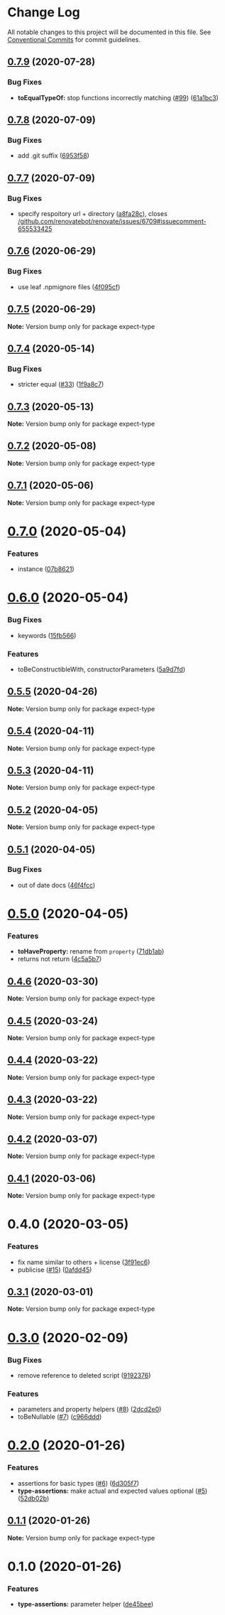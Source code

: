 # Change Log

All notable changes to this project will be documented in this file.
See [Conventional Commits](https://conventionalcommits.org) for commit guidelines.

## [0.7.9](https://github.com/mmkal/ts/compare/expect-type@0.7.8...expect-type@0.7.9) (2020-07-28)


### Bug Fixes

* **toEqualTypeOf:** stop functions incorrectly matching ([#99](https://github.com/mmkal/ts/issues/99)) ([61a1bc3](https://github.com/mmkal/ts/commit/61a1bc37bc43ae2b737b588f3a40e584cf40e730))






## [0.7.8](https://github.com/mmkal/ts/compare/expect-type@0.7.7...expect-type@0.7.8) (2020-07-09)


### Bug Fixes

* add .git suffix ([6953f58](https://github.com/mmkal/ts/commit/6953f58e018c0cb91f61a1166506a7c30c273681))






## [0.7.7](https://github.com/mmkal/ts/compare/expect-type@0.7.6...expect-type@0.7.7) (2020-07-09)


### Bug Fixes

* specify respoitory url + directory ([a8fa28c](https://github.com/mmkal/ts/commit/a8fa28cbee184ea43e90cc75192a406adc398da0)), closes [/github.com/renovatebot/renovate/issues/6709#issuecomment-655533425](https://github.com//github.com/renovatebot/renovate/issues/6709/issues/issuecomment-655533425)





## [0.7.6](https://github.com/mmkal/ts/compare/expect-type@0.7.5...expect-type@0.7.6) (2020-06-29)


### Bug Fixes

* use leaf .npmignore files ([4f095cf](https://github.com/mmkal/ts/commit/4f095cf1f358dc7352e62187b1391aabfdbc6683))





## [0.7.5](https://github.com/mmkal/ts/compare/expect-type@0.7.4...expect-type@0.7.5) (2020-06-29)

**Note:** Version bump only for package expect-type






## [0.7.4](https://github.com/mmkal/ts/compare/expect-type@0.7.3...expect-type@0.7.4) (2020-05-14)


### Bug Fixes

* stricter equal ([#33](https://github.com/mmkal/ts/issues/33)) ([1f9a8c7](https://github.com/mmkal/ts/commit/1f9a8c7fe7ce962e9d6e2d8ddffeee81bce1ca31))





## [0.7.3](https://github.com/mmkal/ts/compare/expect-type@0.7.2...expect-type@0.7.3) (2020-05-13)

**Note:** Version bump only for package expect-type





## [0.7.2](https://github.com/mmkal/ts/compare/expect-type@0.7.1...expect-type@0.7.2) (2020-05-08)

**Note:** Version bump only for package expect-type





## [0.7.1](https://github.com/mmkal/ts/compare/expect-type@0.7.0...expect-type@0.7.1) (2020-05-06)

**Note:** Version bump only for package expect-type





# [0.7.0](https://github.com/mmkal/ts/compare/expect-type@0.6.0...expect-type@0.7.0) (2020-05-04)


### Features

* instance ([07b8621](https://github.com/mmkal/ts/commit/07b8621276a02f2ed1ff4d9446d0b8d6ba82ed5f))





# [0.6.0](https://github.com/mmkal/ts/compare/expect-type@0.5.5...expect-type@0.6.0) (2020-05-04)


### Bug Fixes

* keywords ([15fb566](https://github.com/mmkal/ts/commit/15fb566468a9f258c6126d24931d59bafa7cfb6f))


### Features

* toBeConstructibleWith, constructorParameters ([5a9d7fd](https://github.com/mmkal/ts/commit/5a9d7fd2c45f9eee7bffc6e6ed75e51712397b35))






## [0.5.5](https://github.com/mmkal/ts/compare/expect-type@0.5.4...expect-type@0.5.5) (2020-04-26)

**Note:** Version bump only for package expect-type






## [0.5.4](https://github.com/mmkal/ts/compare/expect-type@0.5.3...expect-type@0.5.4) (2020-04-11)

**Note:** Version bump only for package expect-type





## [0.5.3](https://github.com/mmkal/ts/compare/expect-type@0.5.2...expect-type@0.5.3) (2020-04-11)

**Note:** Version bump only for package expect-type





## [0.5.2](https://github.com/mmkal/ts/compare/expect-type@0.5.1...expect-type@0.5.2) (2020-04-05)

**Note:** Version bump only for package expect-type





## [0.5.1](https://github.com/mmkal/ts/compare/expect-type@0.5.0...expect-type@0.5.1) (2020-04-05)


### Bug Fixes

* out of date docs ([46f4fcc](https://github.com/mmkal/ts/commit/46f4fccda0db250218d0762f2a5b46f924c7f96d))





# [0.5.0](https://github.com/mmkal/ts/compare/expect-type@0.4.6...expect-type@0.5.0) (2020-04-05)


### Features

* **toHaveProperty:** rename from `property` ([71db1ab](https://github.com/mmkal/ts/commit/71db1ab62ea19a96bf7c9261c06c8a6a5c08d034))
* returns not return ([4c5a5b7](https://github.com/mmkal/ts/commit/4c5a5b708f86d7073008f1f16e8c56e4583df2ed))






## [0.4.6](https://github.com/mmkal/ts/compare/expect-type@0.4.5...expect-type@0.4.6) (2020-03-30)

**Note:** Version bump only for package expect-type






## [0.4.5](https://github.com/mmkal/ts/compare/expect-type@0.4.4...expect-type@0.4.5) (2020-03-24)

**Note:** Version bump only for package expect-type





## [0.4.4](https://github.com/mmkal/ts/compare/expect-type@0.4.3...expect-type@0.4.4) (2020-03-22)

**Note:** Version bump only for package expect-type





## [0.4.3](https://github.com/mmkal/ts/compare/expect-type@0.4.2...expect-type@0.4.3) (2020-03-22)

**Note:** Version bump only for package expect-type





## [0.4.2](https://github.com/mmkal/ts/compare/expect-type@0.4.1...expect-type@0.4.2) (2020-03-07)

**Note:** Version bump only for package expect-type






## [0.4.1](https://github.com/mmkal/ts/compare/expect-type@0.4.0...expect-type@0.4.1) (2020-03-06)

**Note:** Version bump only for package expect-type





# 0.4.0 (2020-03-05)


### Features

* fix name similar to others + license ([3f91ec6](https://github.com/mmkal/ts/commit/3f91ec6da89e2de07453fbc27379a783d754d8b8))
* publicise ([#15](https://github.com/mmkal/ts/issues/15)) ([0afdd45](https://github.com/mmkal/ts/commit/0afdd459e1dc89c2c39f56dcebf2ecdabb5df123))






## [0.3.1](https://github.com/mmkal/ts/compare/expect-type@0.3.0...expect-type@0.3.1) (2020-03-01)

**Note:** Version bump only for package expect-type





# [0.3.0](https://github.com/mmkal/ts/compare/expect-type@0.2.0...expect-type@0.3.0) (2020-02-09)


### Bug Fixes

* remove reference to deleted script ([9192376](https://github.com/mmkal/ts/commit/9192376a2fa369cfbd8f599edef4cfd64e0e28cd))


### Features

* parameters and property helpers ([#8](https://github.com/mmkal/ts/issues/8)) ([2dcd2e0](https://github.com/mmkal/ts/commit/2dcd2e058ec33f49bc718f084075bd88af0cf709))
* toBeNullable ([#7](https://github.com/mmkal/ts/issues/7)) ([c966ddd](https://github.com/mmkal/ts/commit/c966dddbba2fcb65a6a4d4283811204a5aeb5c1a))





# [0.2.0](https://github.com/mmkal/ts/compare/expect-type@0.1.1...expect-type@0.2.0) (2020-01-26)


### Features

* assertions for basic types ([#6](https://github.com/mmkal/ts/issues/6)) ([6d305f7](https://github.com/mmkal/ts/commit/6d305f7ecd58114e15b1ad97811b0f4e35c50fb3))
* **type-assertions:** make actual and expected values optional ([#5](https://github.com/mmkal/ts/issues/5)) ([52db02b](https://github.com/mmkal/ts/commit/52db02bdbd0eb6c4767078c0080319ced866d6c5))





## [0.1.1](https://github.com/mmkal/ts/compare/expect-type@0.1.0...expect-type@0.1.1) (2020-01-26)

**Note:** Version bump only for package expect-type





# 0.1.0 (2020-01-26)


### Features

* **type-assertions:** parameter helper ([de45bee](https://github.com/mmkal/ts/commit/de45beefa984b17f686ba387ffab9675f28ec74a))
